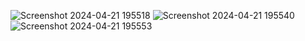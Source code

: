 ![Screenshot 2024-04-21 195518](https://github.com/mrmanishgit/Quiz_Application/assets/157808382/b6f8e3f9-e2c6-4d1f-8430-04420c6884f2)
![Screenshot 2024-04-21 195540](https://github.com/mrmanishgit/Quiz_Application/assets/157808382/b1723f88-74bf-46fd-8668-bda5613e1c9f)
![Screenshot 2024-04-21 195553](https://github.com/mrmanishgit/Quiz_Application/assets/157808382/b7b11384-0ac6-4f62-bdd8-f6e5c46c5802)
